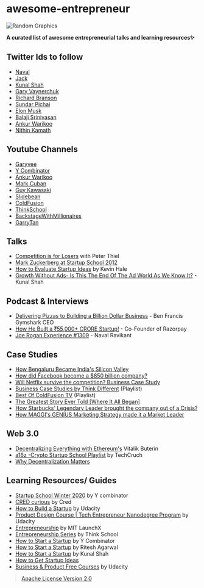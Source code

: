 # awesome-entrepreneur

![Random Graphics](https://user-images.githubusercontent.com/67560900/148181466-012d746d-40bf-4c24-b922-01d6e8abbb81.png)

**A curated list of awesome entrepreneurial talks and learning resources✨**

## Twitter Ids to follow
- [Naval](https://twitter.com/naval)
- [Jack](https://twitter.com/jack)
- [Kunal Shah](https://twitter.com/kunalb11)
- [Gary Vaynerchuk](https://twitter.com/garyvee)
- [Richard Branson](https://twitter.com/richardbranson)
- [Sundar Pichai](https://twitter.com/sundarpichai)
- [Elon Musk](https://twitter.com/elonmusk)
- [Balaji Srinivasan](https://twitter.com/balajis)
- [Ankur Warikoo](https://twitter.com/warikoo)
- [Nithin Kamath](https://twitter.com/Nithin0dha)

## Youtube Channels
- [Garyvee](https://www.youtube.com/garyvee)
- [Y Combinator](https://www.youtube.com/ycombinator)
- [Ankur Warikoo](https://www.youtube.com/warikoo)
- [Mark Cuban](https://twitter.com/mcuban)
- [Guy Kawasaki](https://twitter.com/GuyKawasaki)
- [Slidebean](https://www.youtube.com/user/slidebean)
- [ColdFusion](https://www.youtube.com/ColdFusion)
- [ThinkSchool](https://www.youtube.com/ThinkSchool)
- [BackstageWithMillionaires](https://www.youtube.com/c/BackstageWithMillionaires)
- [GarryTan](https://www.youtube.com/GarryTan)

## Talks
- [Competition is for Losers](https://youtu.be/3Fx5Q8xGU8k) with Peter Thiel
- [Mark Zuckerberg at Startup School 2012](https://youtu.be/5bJi7k-y1Lo)
- [How to Evaluate Startup Ideas](https://youtu.be/DOtCl5PU8F0) by Kevin Hale
- [Growth Without Ads- Is This The End Of The Ad World As We Know It?](https://youtu.be/MrKPlo3yMSw) - Kunal Shah

## Podcast & Interviews
- [Delivering Pizzas to Building a Billion Dollar Business](https://youtu.be/Ix5ON9dZ-es) - Ben Francis Gymshark CEO
- [How He Built a ₹55,000+ CRORE Startup!](https://youtu.be/7l_r8IanRWM) - Co-Founder of Razorpay
- [Joe Rogan Experience #1309](https://youtu.be/3qHkcs3kG44) - Naval Ravikant

## Case Studies
- [How Bengaluru Became India's Silicon Valley](https://youtu.be/C5u5mmVwDrE)
- [How did Facebook become a $850 billion company?](https://youtu.be/p2RCPyv95SE)
- [Will Netflix survive the competition? Business Case Study](https://youtu.be/bUFVJKwZYP4)
- [Business Case Studies by Think Different](https://youtube.com/playlist?list=PLGwmAEmjn4fmL_kCTOR-N4fXOlXvLa8dG) (Playlist)
- [Best Of ColdFusion TV](https://www.youtube.com/playlist?list=PL0iVR8sl9TiW7r7G-pduGsivB20jh2YS4) (Playlist)
- [The Greatest Story Ever Told [Where It All Began]](https://youtu.be/A2wG0sXbMhw)
- [How Starbucks' Legendary Leader brought the company out of a Crisis?](https://youtu.be/vvzpciKoU5g)
- [How MAGGI's GENIUS Marketing Strategy made it a Market Leader](https://youtu.be/r5OCFaXqS5I)

## Web 3.0
- [Decentralizing Everything with Ethereum's](https://youtu.be/WSN5BaCzsbo) Vitalik Buterin
- [a16z -Crypto Startup School Playlist](https://youtube.com/playlist?list=PLK9Lwn4_TfLS3I9huJjd-k_FeMKiTkAff) by TechCruch
- [Why Decentralization Matters](https://onezero.medium.com/why-decentralization-matters-5e3f79f7638e)

## Learning Resources/ Guides
- [Startup School Winter 2020](https://youtube.com/playlist?list=PLQ-uHSnFig5PjfCy7mE77XMGhgky9HV3o) by Y combinator
- [CRED curious](https://youtube.com/playlist?list=PLTzr9kdwf7PtSoyv2z7bzoNUNZKRdUN-E) by Cred
- [How to Build a Startup](https://youtube.com/playlist?list=PLAwxTw4SYaPnxzSuovATBMrNowGaaEBmW) by Udacity
- [Product Design Course | Tech Entrepreneur Nanodegree Program](https://youtube.com/playlist?list=PLAwxTw4SYaPlTr1MmjkAZXVv8Su2CfY7D) by Udacity
- [Entrepreneurship](https://youtube.com/playlist?list=PLLuTgG8yQcXNxZPNeFwN--i2yMy6zVjPr) by MIT LaunchX
- [Entrepreneurship Series](https://youtube.com/playlist?list=PLGwmAEmjn4fkHGGBfGQ2Pd2D9rrOJzWhh) by Think School
- [How to Start a Startup](https://youtube.com/playlist?list=PL5q_lef6zVkaTY_cT1k7qFNF2TidHCe-1) by Y Combinator
- [How to Start a Startup](https://youtube.com/playlist?list=PL8XqTmg5WK1PNvBEDukLubPeKAFipVpaH) by Ritesh Agarwal
- [How to Start a Startup](https://youtu.be/sk6hA6JR9gI) by Kunal Shah
- [How to Get Startup Ideas](https://youtu.be/uvw-u99yj8w)
- [Business & Product Free Courses](https://www.udacity.com/courses/all?field=school-of-product-management&field=school-of-business&price=Free) by Udacity

> [Apache License Version 2.0](LICENSE)
